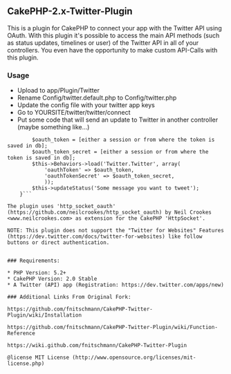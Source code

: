 ## CakePHP-2.x-Twitter-Plugin

This is a plugin for CakePHP to connect your app with the Twitter API using OAuth.
With this plugin it's possible to access the main API methods (such as status updates, timelines or user) of the Twitter API in all of your controllers. You even have the opportunity to make custom API-Calls with this plugin.

### Usage

* Upload to app/Plugin/Twitter
* Rename Config/twitter.default.php to Config/twitter.php
* Update the config file with your twitter app keys
* Go to YOURSITE/twitter/twitter/connect
* Put some code that will send an update to Twitter in another controller (maybe something like...)

```public function afterSave($created) {
		$oauth_token = [either a session or from where the token is saved in db];
		$oauth_token_secret = [either a session or from where the token is saved in db];
		$this->Behaviors->load('Twitter.Twitter', array(
			'oauthToken' => $oauth_token, 
			'oauthTokenSecret' => $oauth_token_secret,
			));
		$this->updateStatus('Some message you want to tweet');
	}```

The plugin uses 'http_socket_oauth' (https://github.com/neilcrookes/http_socket_oauth) by Neil Crookes <www.neilcrookes.com> as extension for the CakePHP 'HttpSocket'. 

NOTE: This plugin does not support the "Twitter for Websites" Features (https://dev.twitter.com/docs/twitter-for-websites) like follow buttons or direct authentication.


### Requirements:

* PHP Version: 5.2+
* CakePHP Version: 2.0 Stable
* A Twitter (API) app (Registration: https://dev.twitter.com/apps/new)

### Additional Links From Original Fork:

https://github.com/fnitschmann/CakePHP-Twitter-Plugin/wiki/Installation

https://github.com/fnitschmann/CakePHP-Twitter-Plugin/wiki/Function-Reference

https://wiki.github.com/fnitschmann/CakePHP-Twitter-Plugin

@license MIT License (http://www.opensource.org/licenses/mit-license.php)
